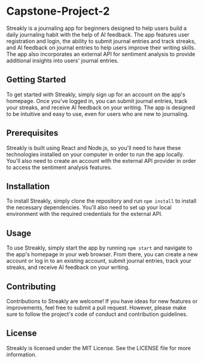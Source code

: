 # Capstone-Project-2

Streakly is a journaling app for beginners designed to help users build a daily journaling habit with the help of AI feedback. The app features user registration and login, the ability to submit journal entries and track streaks, and AI feedback on journal entries to help users improve their writing skills. The app also incorporates an external API for sentiment analysis to provide additional insights into users' journal entries.

## Getting Started

To get started with Streakly, simply sign up for an account on the app's homepage. Once you've logged in, you can submit journal entries, track your streaks, and receive AI feedback on your writing. The app is designed to be intuitive and easy to use, even for users who are new to journaling.

## Prerequisites

Streakly is built using React and Node.js, so you'll need to have these technologies installed on your computer in order to run the app locally. You'll also need to create an account with the external API provider in order to access the sentiment analysis features.

## Installation

To install Streakly, simply clone the repository and run `npm install` to install the necessary dependencies. You'll also need to set up your local environment with the required credentials for the external API.

## Usage

To use Streakly, simply start the app by running `npm start` and navigate to the app's homepage in your web browser. From there, you can create a new account or log in to an existing account, submit journal entries, track your streaks, and receive AI feedback on your writing.

## Contributing

Contributions to Streakly are welcome! If you have ideas for new features or improvements, feel free to submit a pull request. However, please make sure to follow the project's code of conduct and contribution guidelines.

## License

Streakly is licensed under the MIT License. See the LICENSE file for more information.
